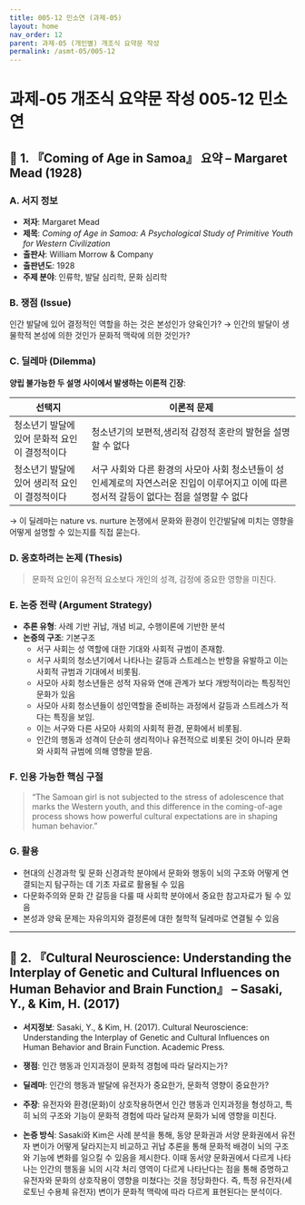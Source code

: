```yaml
---
title: 005-12 민소연 (과제-05)
layout: home
nav_order: 12
parent: 과제-05 (개인별) 개조식 요약문 작성
permalink: /asmt-05/005-12
---
```


# 과제-05 개조식 요약문 작성 005-12 민소연 

## 📘 1. 『Coming of Age in Samoa』 요약 – Margaret Mead (1928)

### A. 서지 정보  
- **저자**: Margaret Mead  
- **제목**: *Coming of Age in Samoa: A Psychological Study of Primitive Youth for Western Civilization*   
- **출판사**: William Morrow & Company  
- **출판년도**: 1928  
- **주제 분야**: 인류학, 발달 심리학, 문화 심리학 


### B. 쟁점 (Issue)  
인간 발달에 있어 결정적인 역할을 하는 것은 본성인가 양육인가?
→ 인간의 발달이 생물학적 본성에 의한 것인가 문화적 맥락에 의한 것인가?


### C. 딜레마 (Dilemma)  
**양립 불가능한 두 설명 사이에서 발생하는 이론적 긴장**:

| 선택지 | 이론적 문제 |
|--------|-------------|
| 청소년기 발달에 있어 문화적 요인이 결정적이다 | 청소년기의 보편적,생리적 감정적 혼란의 발현을 설명할 수 없다 |
| 청소년기 발달에 있어 생리적 요인이 결정적이다 | 서구 사회와 다른 환경의 사모아 사회 청소년들이 성인세계로의 자연스러운 진입이 이루어지고 이에 따른 정서적 갈등이 없다는 점을 설명할 수 없다 |

→ 이 딜레마는 nature vs. nurture 논쟁에서 문화와 환경이 인간발달에 미치는 영향을 어떻게 설명할 수 있는지를 직접 묻는다. 

### D. 옹호하려는 논제 (Thesis)  
> 문화적 요인이 유전적 요소보다 개인의 성격, 감정에 중요한 영향을 미친다. 

### E. 논증 전략 (Argument Strategy)  
- **추론 유형**: 사례 기반 귀납, 개념 비교, 수행이론에 기반한 분석  
- **논증의 구조**:
  기본구조
  - 서구 사회는 성 역할에 대한 기대와 사회적 규범이 존재함.
  - 서구 사회의 청소년기에서 나타나는 갈등과 스트레스는 반항을 유발하고 이는 사회적 규범과 기대에서 비롯됨.
  - 사모아 사회 청소년들은 성적 자유와 연애 관계가 보다 개방적이라는 특징적인 문화가 있음
  - 사모아 사회 청소년들이 성인역할을 준비하는 과정에서 갈등과 스트레스가 적다는 특징을 보임. 
  - 이는 서구와 다른 사모아 사회의 사회적 환경, 문화에서 비롯됨.
  - 인간의 행동과 성격이 단순히 생리적이나 유전적으로 비롯된 것이 아니라 문화와 사회적 규범에 의해 영향을 받음.


### F. 인용 가능한 핵심 구절
> “The Samoan girl is not subjected to the stress of adolescence that marks the Western youth, and this difference in the coming-of-age process shows how powerful cultural expectations are in shaping human behavior.” 


### G. 활용
- 현대의 신경과학 및 문화 신경과학 분야에서 문화와 행동이 뇌의 구조와 어떻게 연결되는지 탐구하는 데 기초 자료로 활용될 수 있음  
- 다문화주의와 문화 간 갈등을 다룰 때 사회학 분야에서 중요한 참고자료가 될 수 있음
- 본성과 양육 문제는 자유의지와 결정론에 대한 철학적 딜레마로 연결될 수 있음

---

## 📘 2. 『Cultural Neuroscience: Understanding the Interplay of Genetic and Cultural Influences on Human Behavior and Brain Function』 – Sasaki, Y., & Kim, H. (2017) 

- **서지정보**: Sasaki, Y., & Kim, H. (2017). Cultural Neuroscience: Understanding the Interplay of Genetic and Cultural Influences on Human Behavior and Brain Function. Academic Press. 

- **쟁점**: 인간 행동과 인지과정이 문화적 경험에 따라 달라지는가? 
- **딜레마**: 인간의 행동과 발달에 유전자가 중요한가, 문화적 영향이 중요한가?  
- **주장**: 유전자와 환경(문화)이 상호작용하면서 인간 행동과 인지과정을 형성하고, 특히 뇌의 구조와 기능이 문화적 경험에 따라 달라져 문화가 뇌에 영향을 미친다.  
- **논증 방식**: Sasaki와 Kim은 사례 분석을 통해, 동양 문화권과 서양 문화권에서 유전자 변이가 어떻게 달라지는지 비교하고 귀납 추론을 통해 문화적 배경이 뇌의 구조와 기능에 변화를 일으킬 수 있음을 제시한다. 이때 동서양 문화권에서 다르게 나타나는 인간의 행동을 뇌의 시각 처리 영역이 다르게 나타난다는 점을 통해 증명하고 유전자와 문화의 상호작용이 영향을 미쳤다는 것을 정당화한다. 즉, 특정 유전자(세로토닌 수용체 유전자) 변이가 문화적 맥락에 따라 다르게 표현된다는 분석이다. 


